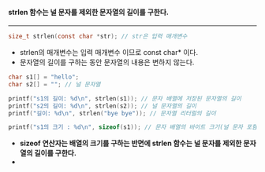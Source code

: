 #### strlen 함수는 널 문자를 제외한 문자열의 길이를 구한다. ####
____
```c
size_t strlen(const char *str); // str은 입력 매개변수
```
- strlen의 매개변수는 입력 매개변수 이므로 const char* 이다.
- 문자열의 길이를 구하는 동안 문자열의 내용은 변하지 않는다.

```c
char s1[] = "hello";
char s2[] = ""; // 널 문자열

printf("s1의 길이: %d\n", strlen(s1)); // 문자 배열에 저장된 문자열의 길이
printf("s2의 길이: %d\n", strlen(s2)); // 널 문자열의 길이
printf("길이: %d\n", strlen("bye bye")); // 문자열 리터럴의 길이
```

```c
printf("s1의 크기 : %d\n", sizeof(s1)); // 문자 배열의 바이트 크기(널 문자 포함)
```
- **sizeof 연산자는 배열의 크기를 구하는 반면에 strlen 함수는 널 문자를 제외한 문자열의 길이를 구한다.**
- 